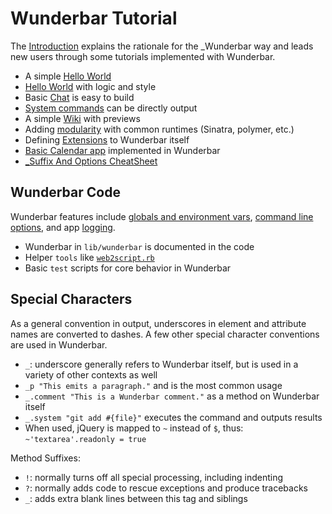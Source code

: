 Wunderbar Tutorial
===

The [Introduction](Introduction1.md) explains the rationale for the _Wunderbar 
way and leads new users through some tutorials implemented with Wunderbar.

- A simple [Hello World](HelloWorld1.md)
- [Hello World](HelloWorld2.md) with logic and style
- Basic [Chat](Chat.md) is easy to build
- [System commands](DiskUsage.md) can be directly output
- A simple [Wiki](Wiki.md) with previews
- Adding [modularity](Modularity.md) with common runtimes (Sinatra, polymer, etc.)
- Defining [Extensions](Extensions.md) to Wunderbar itself
- [Basic Calendar app](../demo/calendar/README.md) implemented in Wunderbar
- [_Suffix And Options CheatSheet](Suffix.md)

Wunderbar Code
---

Wunderbar features include [globals and environment vars](../README.md#globals-provided), 
[command line options](../README.md#command-line-options), and app [logging](../README.md#logging). 

- Wunderbar in `lib/wunderbar` is documented in the code
- Helper `tools` like [`web2script.rb`](tools/web2script.rb)
- Basic `test` scripts for core behavior in Wunderbar

Special Characters
---

As a general convention in output, underscores in element and attribute names are converted 
to dashes.  A few other special character conventions are used in Wunderbar.

- `_`: underscore generally refers to Wunderbar itself, but is used in 
      a variety of other contexts as well
- `_p "This emits a paragraph."` and is the most common usage
- `_.comment "This is a Wunderbar comment."` as a method on Wunderbar itself
- `_.system "git add #{file}"` executes the command and outputs results
- When used, jQuery is mapped to `~` instead of `$`, thus: `~'textarea'.readonly = true`

Method Suffixes:
- `!`: normally turns off all special processing, including indenting
- `?`: normally adds code to rescue exceptions and produce tracebacks 
- `_`: adds extra blank lines between this tag and siblings
